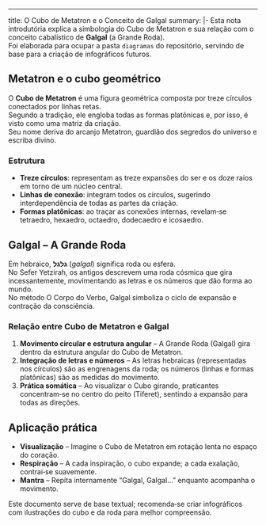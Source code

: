 ---
title: O Cubo de Metatron e o Conceito de Galgal
summary: |-
  Esta nota introdutória explica a simbologia do Cubo de Metatron e sua relação com o conceito cabalístico de **Galgal** (a Grande Roda).  
  Foi elaborada para ocupar a pasta `diagramas` do repositório, servindo de base para a criação de infográficos futuros.

## Metatron e o cubo geométrico

O **Cubo de Metatron** é uma figura geométrica composta por treze círculos conectados por linhas retas.  
Segundo a tradição, ele engloba todas as formas platônicas e, por isso, é visto como uma matriz da criação.  
Seu nome deriva do arcanjo Metatron, guardião dos segredos do universo e escriba divino.

### Estrutura

- **Treze círculos**: representam as treze expansões do ser e os doze raios em torno de um núcleo central.  
- **Linhas de conexão**: integram todos os círculos, sugerindo interdependência de todas as partes da criação.  
- **Formas platônicas**: ao traçar as conexões internas, revelam‑se tetraedro, hexaedro, octaedro, dodecaedro e icosaedro.

## Galgal – A Grande Roda

Em hebraico, **גלגל** (*galgal*) significa roda ou esfera.  
No Sefer Yetzirah, os antigos descrevem uma roda cósmica que gira incessantemente, movimentando as letras e os números que dão forma ao mundo.  
No método O Corpo do Verbo, Galgal simboliza o ciclo de expansão e contração da consciência.

### Relação entre Cubo de Metatron e Galgal

1. **Movimento circular e estrutura angular** – A Grande Roda (Galgal) gira dentro da estrutura angular do Cubo de Metatron.  
2. **Integração de letras e números** – As letras hebraicas (representadas nos círculos) são as engrenagens da roda; os números (linhas e formas platônicas) são as medidas do movimento.  
3. **Prática somática** – Ao visualizar o Cubo girando, praticantes concentram‑se no centro do peito (Tiferet), sentindo a expansão para todas as direções.

## Aplicação prática

- **Visualização** – Imagine o Cubo de Metatron em rotação lenta no espaço do coração.  
- **Respiração** – A cada inspiração, o cubo expande; a cada exalação, contrai‑se suavemente.  
- **Mantra** – Repita internamente “Galgal, Galgal…” enquanto acompanha o movimento.

Este documento serve de base textual; recomenda‑se criar infográficos com ilustrações do cubo e da roda para melhor compreensão.
